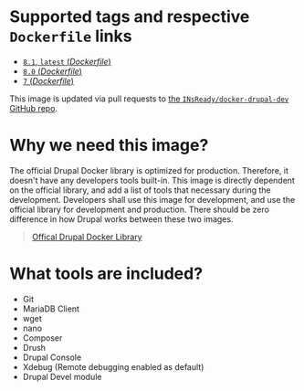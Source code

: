 # Supported tags and respective `Dockerfile` links

-	[`8.1`, `latest` (*Dockerfile*)](https://github.com/INsReady/docker-drupal-dev/blob/master/Dockerfile)
-	[`8.0` (*Dockerfile*)](https://github.com/INsReady/docker-drupal-dev/blob/8.0/Dockerfile)
-	[`7` (*Dockerfile*)](https://github.com/INsReady/docker-drupal-dev/blob/7/Dockerfile)

This image is updated via pull requests to [the `INsReady/docker-drupal-dev` GitHub repo](https://github.com/INsReady/docker-drupal-dev).

# Why we need this image?

The official Drupal Docker library is optimized for production. Therefore, it doesn't have any developers tools built-in. This image is directly dependent on the official library, and add a list of tools that necessary during the development. Developers shall use this image for development, and use the official library for development and production. There should be zero difference in how Drupal works between these two images.

> [Offical Drupal Docker Library](https://hub.docker.com/_/drupal/)

# What tools are included?

- Git
- MariaDB Client
- wget
- nano
- Composer
- Drush
- Drupal Console
- Xdebug (Remote debugging enabled as default)
- Drupal Devel module
